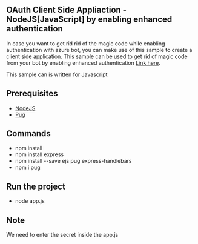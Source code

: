 ## OAuth Client Side Appliaction - NodeJS[JavaScript] by enabling enhanced authentication

In case you want to get rid rid of the magic code while enabling authentication with azure bot, you can make use of this sample to create a client side application.  This sample can be used to get rid of magic code from your bot by enabling enhanced authentication
[Link here](https://blog.botframework.com/2018/09/25/enhanced-direct-line-authentication-features/).

This sample can is written for Javascript


## Prerequisites

- [NodeJS](https://nodejs.org/en/download/) 
- [Pug](https://www.npmjs.com/package/pug) 

## Commands

- npm install 
- npm install express
- npm install --save ejs pug express-handlebars
- npm i pug

## Run the project  
- node app.js

## Note

We need to enter the secret inside the app.js
